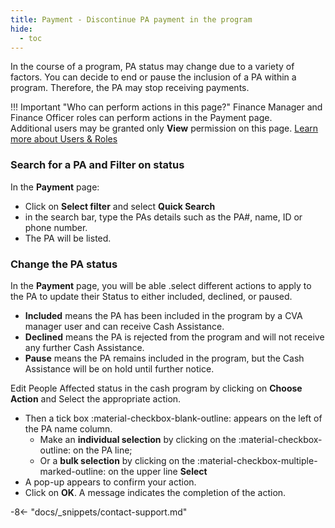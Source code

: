 ```yaml
---
title: Payment - Discontinue PA payment in the program
hide:
  - toc
---
```


In the course of a program, PA status may change due to a variety of factors. You can decide to end or pause the inclusion of a PA within a program. Therefore, the PA may stop receiving payments.

!!! Important "Who can perform actions in this page?"
    Finance Manager and Finance Officer roles can perform actions in the Payment page.  
    Additional users may be granted only **View** permission on this page. [Learn more about Users & Roles](../users/users-roles-page.md)

### Search for a PA and Filter on status

In the **Payment** page:

- Click on **Select filter** and select **Quick Search**
- in the search bar, type the PAs details such as the PA#, name, ID or phone number.
- The PA will be listed.

### Change the PA status

In the **Payment** page, you will be able .select different actions to apply to the PA to update their Status to either included, declined, or paused.

- **Included** means the PA has been included in the program by a CVA manager user and can receive Cash Assistance.
- **Declined** means the PA is rejected from the program and will not receive any further Cash Assistance.
- **Pause** means the PA remains included in the program, but the Cash Assistance will be on hold until further notice.


Edit People Affected status in the cash program by clicking on **Choose Action** and Select the appropriate action.

- Then a tick box :material-checkbox-blank-outline: appears on the left of the PA name column.
  - Make an **individual selection** by clicking on the :material-checkbox-outline: on the PA line;
  - Or a **bulk selection** by clicking on the :material-checkbox-multiple-marked-outline: on the upper line **Select**
- A pop-up appears to confirm your action.
- Click on **OK**. A message indicates the completion of the action.


-8<- "docs/_snippets/contact-support.md"
